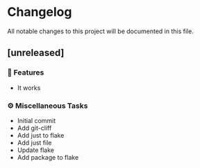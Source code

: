 # Changelog

All notable changes to this project will be documented in this file.

## [unreleased]

### 🚀 Features

- It works

### ⚙️ Miscellaneous Tasks

- Initial commit
- Add git-cliff
- Add just to flake
- Add just file
- Update flake
- Add package to flake

<!-- generated by git-cliff -->
